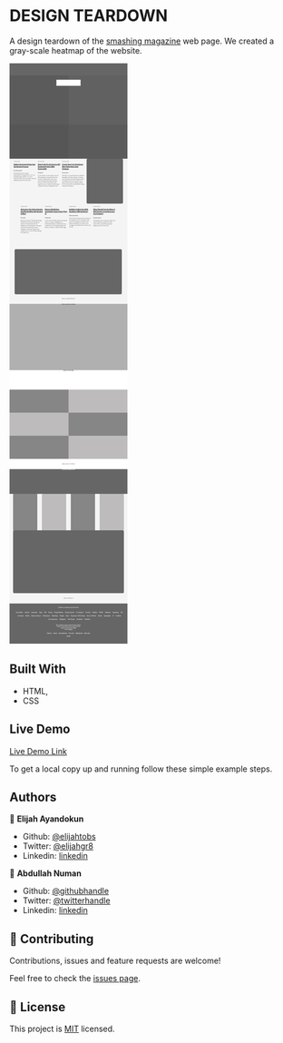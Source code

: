 # DESIGN TEARDOWN

A design teardown of the [smashing magazine](https://smashingmagazine.com) web page.
We created a gray-scale heatmap of the website.

![screenshot](./screencapture.png)

## Built With

- HTML,
- CSS

## Live Demo

[Live Demo Link](https://raw.githack.com/ebeagusamuel/New-York-Times-Clone/feature-branch/index.html)

To get a local copy up and running follow these simple example steps.

## Authors

👤 **Elijah Ayandokun**

- Github: [@elijahtobs](https://github.com/ElijahTobs)
- Twitter: [@elijahgr8](https://twitter.com/Elijahgr8)
- Linkedin: [linkedin](https://linkedin.com/in/ayandokunelijah)

👤 **Abdullah Numan**

- Github: [@githubhandle](https://github.com/anewman15)
- Twitter: [@twitterhandle](https://twitter.com/aanuman15)
- Linkedin: [linkedin](https://www.linkedin.com/in/aanuman15/)

## 🤝 Contributing

Contributions, issues and feature requests are welcome!

Feel free to check the [issues page](issues/).

## 📝 License

This project is [MIT](lic.url) licensed.
